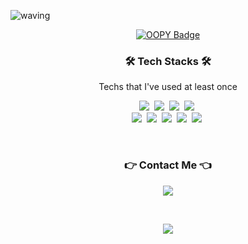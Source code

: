 ![waving](https://capsule-render.vercel.app/api?type=waving&height=250&text=hw.son&fontAlign=50&fontAlignY=40&color=gradient&fontSize=100)

<div align="center">

[![OOPY Badge](https://img.shields.io/badge/💡_Hyewon__Son-Resume_💡-red?style=flat-square&link=https://hwson.oopy.io/)](https://hwson.oopy.io/)</div>

  
<h3 align="center">🛠 Tech Stacks 🛠</h3>
<p align="center"> Techs that I've used at least once </p>

<p align="center">
  <img src="https://img.shields.io/badge/Python-3766AB?style=flat-square&logo=Python&logoColor=white"/></a>&nbsp 
  <img src="https://img.shields.io/badge/Docker-2496ED?style=flat-square&logo=docker&logoColor=white"/></a>&nbsp 
  <img src="https://img.shields.io/badge/css-1572B6?style=flat-square&logo=css3&logoColor=white"/></a>&nbsp 
  <img src="https://img.shields.io/badge/html-E34F26?style=flat-square&logo=html5&logoColor=white"/></a>&nbsp 
  <br> 
  <img src="https://img.shields.io/badge/Flask-000000?style=flat-square&logo=flask&logoColor=white"/></a>&nbsp 
  <img src="https://img.shields.io/badge/Django-092E20?style=flat-square&logo=Django&logoColor=white"/></a>&nbsp 
  <img src="https://img.shields.io/badge/Mysql-E6B91E?style=flat-square&logo=MySql&logoColor=white"/></a>&nbsp 
  <img src="https://img.shields.io/badge/MongoDB-47A248?style=flat-square&logo=MongoDB&logoColor=white"/></a>&nbsp 
  <img src="https://img.shields.io/badge/Heroku-430098?style=flat-square&logo=heroku&logoColor=white"/></a>&nbsp 

</p>




<br>

<h3 align="center"> 👉 Contact Me 👈 </h3>
<p align="center">
  <a href="mailto:gpdhsl05001@gmail.com"><img src="https://img.shields.io/badge/Gmail-d14836?style=flat-square&logo=Gmail&logoColor=white&link=gpdhsl05001@gmail.com"/></a>
</p>
<br>

<p align="center">
  <a href="https://hits.seeyoufarm.com"><img src="https://hits.seeyoufarm.com/api/count/incr/badge.svg?url=https%3A%2F%2Fgithub.com%2FSON-HYEWON&count_bg=%2399B3D3&title_bg=%233B4C78&icon=github.svg&icon_color=%23E7E7E7&title=hits&edge_flat=false"/></a>
</p>
